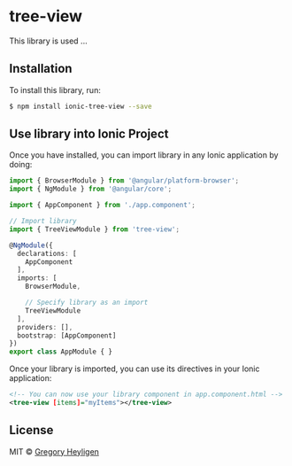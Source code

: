 # tree-view

This library is used ...

## Installation

To install this library, run:

```bash
$ npm install ionic-tree-view --save
```

## Use library into Ionic Project

Once you have installed, you can import library in any Ionic application by doing:

```typescript
import { BrowserModule } from '@angular/platform-browser';
import { NgModule } from '@angular/core';

import { AppComponent } from './app.component';

// Import library
import { TreeViewModule } from 'tree-view';

@NgModule({
  declarations: [
    AppComponent
  ],
  imports: [
    BrowserModule,

    // Specify library as an import
    TreeViewModule
  ],
  providers: [],
  bootstrap: [AppComponent]
})
export class AppModule { }
```

Once your library is imported, you can use its directives in your Ionic application:

```xml
<!-- You can now use your library component in app.component.html -->
<tree-view [items]="myItems"></tree-view>
```
## License

MIT © [Gregory Heyligen](mailto:cudderheyl@gmail.com)

